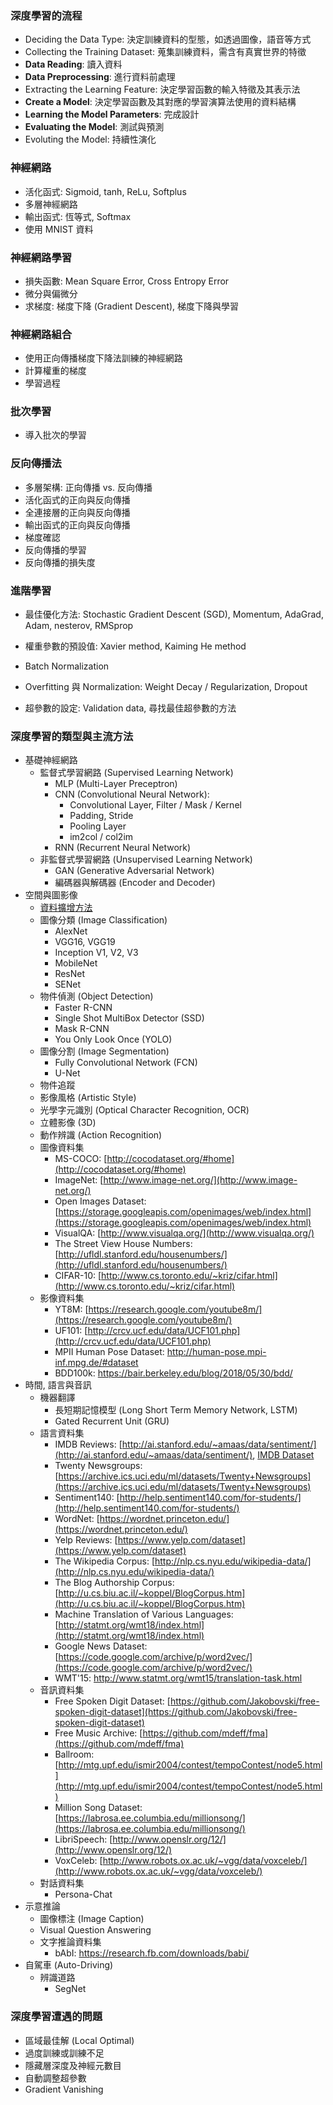 ### 深度學習的流程

* Deciding the Data Type: 決定訓練資料的型態，如透過圖像，語音等方式
* Collecting the Training Dataset: 蒐集訓練資料，需含有真實世界的特徵
* **Data Reading**: 讀入資料
* **Data Preprocessing**: 進行資料前處理
* Extracting the Learning Feature: 決定學習函數的輸入特徵及其表示法
* **Create a Model**: 決定學習函數及其對應的學習演算法使用的資料結構
* **Learning the Model Parameters**: 完成設計
* **Evaluating the Model**: 測試與預測
* Evoluting the Model: 持續性演化

### 神經網路

* 活化函式: Sigmoid, tanh, ReLu, Softplus
* 多層神經網路
* 輸出函式: 恆等式, Softmax
* 使用 MNIST 資料  

### 神經網路學習

* 損失函數: Mean Square Error, Cross Entropy Error
* 微分與偏微分
* 求梯度: 梯度下降 (Gradient Descent), 梯度下降與學習

### 神經網路組合

* 使用正向傳播梯度下降法訓練的神經網路
* 計算權重的梯度
* 學習過程

### 批次學習

* 導入批次的學習

### 反向傳播法

* 多層架構: 正向傳播 vs. 反向傳播
* 活化函式的正向與反向傳播
* 全連接層的正向與反向傳播
* 輸出函式的正向與反向傳播
* 梯度確認
* 反向傳播的學習
* 反向傳播的損失度

### 進階學習

* 最佳優化方法: Stochastic Gradient Descent (SGD), Momentum, AdaGrad, Adam, nesterov, RMSprop

* 權重參數的預設值: Xavier method, Kaiming He method

* Batch Normalization
* Overfitting 與 Normalization: Weight Decay / Regularization, Dropout

* 超參數的設定: Validation data, 尋找最佳超參數的方法 

### 深度學習的類型與主流方法

* 基礎神經網路
  * 監督式學習網路 (Supervised Learning Network)
      * MLP (Multi-Layer Preceptron)
      * CNN (Convolutional Neural Network): 
        * Convolutional Layer, Filter / Mask / Kernel 
        * Padding, Stride
        * Pooling Layer
        * im2col / col2im
      * RNN (Recurrent Neural Network)
  * 非監督式學習網路 (Unsupervised Learning Network)
    * GAN (Generative Adversarial Network)
    * 編碼器與解碼器 (Encoder and Decoder)
* 空間與圖影像
  * [資料擴增方法](data/ImageDataAugmentation.html)
  * 圖像分類 (Image Classification)
    * AlexNet
    * VGG16, VGG19
    * Inception V1, V2, V3
    * MobileNet
    * ResNet
    * SENet
  * 物件偵測 (Object Detection)
    * Faster R-CNN
    * Single Shot MultiBox Detector (SSD)
    * Mask R-CNN
    * You Only Look Once (YOLO)
  * 圖像分割 (Image Segmentation)
    * Fully Convolutional Network (FCN)
    * U-Net
  * 物件追蹤
  * 影像風格 (Artistic Style)
  * 光學字元識別 (Optical Character Recognition, OCR)
  * 立體影像 (3D)
  * 動作辨識 (Action Recognition)
  * 圖像資料集
    * MS-COCO: [http://cocodataset.org/#home](http://cocodataset.org/#home)
    * ImageNet: [http://www.image-net.org/](http://www.image-net.org/)
    * Open Images Dataset: [https://storage.googleapis.com/openimages/web/index.html](https://storage.googleapis.com/openimages/web/index.html)
    * VisualQA: [http://www.visualqa.org/](http://www.visualqa.org/)
    * The Street View House Numbers: [http://ufldl.stanford.edu/housenumbers/](http://ufldl.stanford.edu/housenumbers/)
    * CIFAR-10: [http://www.cs.toronto.edu/~kriz/cifar.html](http://www.cs.toronto.edu/~kriz/cifar.html)
  * 影像資料集
    * YT8M: [https://research.google.com/youtube8m/](https://research.google.com/youtube8m/) 
    * UF101: [http://crcv.ucf.edu/data/UCF101.php](http://crcv.ucf.edu/data/UCF101.php)
    * MPII Human Pose Dataset: http://human-pose.mpi-inf.mpg.de/#dataset
    * BDD100k: https://bair.berkeley.edu/blog/2018/05/30/bdd/
* 時間, 語言與音訊
  * 機器翻譯
    * 長短期記憶模型 (Long Short Term Memory Network, LSTM)
    * Gated Recurrent Unit (GRU)
  * 語言資料集
    * IMDB Reviews: [http://ai.stanford.edu/~amaas/data/sentiment/](http://ai.stanford.edu/~amaas/data/sentiment/), [IMDB Dataset]()
    * Twenty Newsgroups: [https://archive.ics.uci.edu/ml/datasets/Twenty+Newsgroups](https://archive.ics.uci.edu/ml/datasets/Twenty+Newsgroups)
    * Sentiment140: [http://help.sentiment140.com/for-students/](http://help.sentiment140.com/for-students/)
    * WordNet: [https://wordnet.princeton.edu/](https://wordnet.princeton.edu/)
    * Yelp Reviews: [https://www.yelp.com/dataset](https://www.yelp.com/dataset)
    * The Wikipedia Corpus: [http://nlp.cs.nyu.edu/wikipedia-data/](http://nlp.cs.nyu.edu/wikipedia-data/)
    * The Blog Authorship Corpus: [http://u.cs.biu.ac.il/~koppel/BlogCorpus.htm](http://u.cs.biu.ac.il/~koppel/BlogCorpus.htm)
    * Machine Translation of Various Languages: [http://statmt.org/wmt18/index.html](http://statmt.org/wmt18/index.html)
    * Google News Dataset: [https://code.google.com/archive/p/word2vec/](https://code.google.com/archive/p/word2vec/)
    * WMT'15: http://www.statmt.org/wmt15/translation-task.html
  * 音訊資料集
    * Free Spoken Digit Dataset: [https://github.com/Jakobovski/free-spoken-digit-dataset](https://github.com/Jakobovski/free-spoken-digit-dataset)
    * Free Music Archive: [https://github.com/mdeff/fma](https://github.com/mdeff/fma)
    * Ballroom: [http://mtg.upf.edu/ismir2004/contest/tempoContest/node5.html](http://mtg.upf.edu/ismir2004/contest/tempoContest/node5.html)
    * Million Song Dataset: [https://labrosa.ee.columbia.edu/millionsong/](https://labrosa.ee.columbia.edu/millionsong/)
    * LibriSpeech: [http://www.openslr.org/12/](http://www.openslr.org/12/)
    * VoxCeleb: [http://www.robots.ox.ac.uk/~vgg/data/voxceleb/](http://www.robots.ox.ac.uk/~vgg/data/voxceleb/)
  * 對話資料集
      * Persona-Chat
* 示意推論
  * 圖像標注 (Image Caption)
  * Visual Question Answering
  * 文字推論資料集
      * bAbI: https://research.fb.com/downloads/babi/
* 自駕車 (Auto-Driving)
  * 辨識道路 
  	* SegNet 

### 深度學習遭遇的問題

* 區域最佳解 (Local Optimal)
* 過度訓練或訓練不足
* 隱藏層深度及神經元數目
* 自動調整超參數 
* Gradient Vanishing




